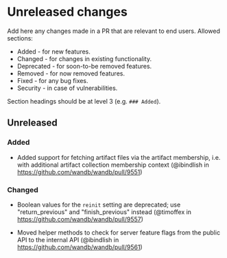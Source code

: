 # Unreleased changes

Add here any changes made in a PR that are relevant to end users. Allowed sections:

- Added - for new features.
- Changed - for changes in existing functionality.
- Deprecated - for soon-to-be removed features.
- Removed - for now removed features.
- Fixed - for any bug fixes.
- Security - in case of vulnerabilities.

Section headings should be at level 3 (e.g. `### Added`).

## Unreleased

### Added

- Added support for fetching artifact files via the artifact membership, i.e. with additional artifact collection membership context (@ibindlish in https://github.com/wandb/wandb/pull/9551)

### Changed

- Boolean values for the `reinit` setting are deprecated; use "return_previous" and "finish_previous" instead (@timoffex in https://github.com/wandb/wandb/pull/9557)

- Moved helper methods to check for server feature flags from the public API to the internal API (@ibindlish in https://github.com/wandb/wandb/pull/9561)
